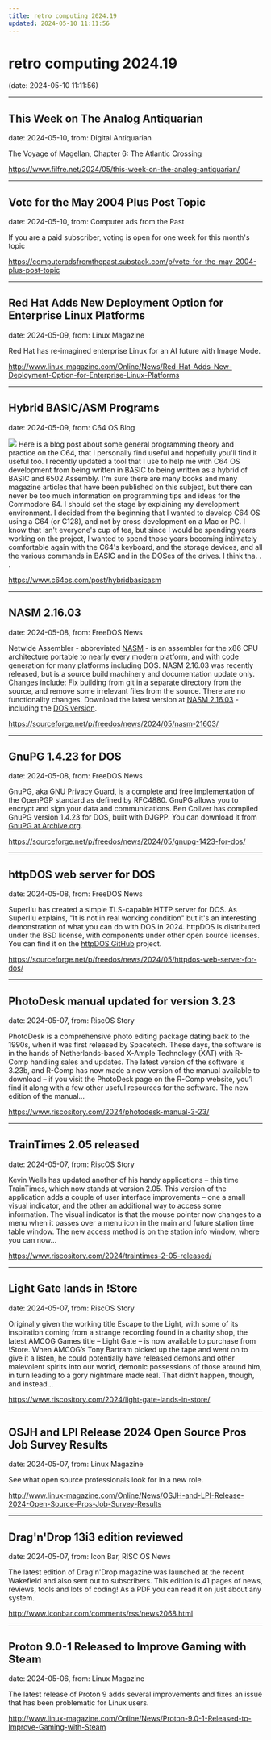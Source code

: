 ```yaml
---
title: retro computing 2024.19
updated: 2024-05-10 11:11:56
---
```


# retro computing 2024.19

(date: 2024-05-10 11:11:56)

---

## This Week on The Analog Antiquarian

date: 2024-05-10, from: Digital Antiquarian

The Voyage of Magellan, Chapter 6: The Atlantic Crossing 

<https://www.filfre.net/2024/05/this-week-on-the-analog-antiquarian/>

---

## Vote for the May 2004 Plus Post Topic

date: 2024-05-10, from: Computer ads from the Past

If you are a paid subscriber, voting is open for one week for this month's topic 

<https://computeradsfromthepast.substack.com/p/vote-for-the-may-2004-plus-post-topic>

---

## Red Hat Adds New Deployment Option for Enterprise Linux Platforms

date: 2024-05-09, from: Linux Magazine

<p>Red Hat has re-imagined enterprise Linux for an AI future with Image Mode.</p> 

<http://www.linux-magazine.com/Online/News/Red-Hat-Adds-New-Deployment-Option-for-Enterprise-Linux-Platforms>

---

## Hybrid BASIC/ASM Programs

date: 2024-05-09, from: C64 OS Blog

 <img src='https://s3.amazonaws.com/com.c64os.resources/weblog/hybridbasicasm/icon-basicasm.jpg'> Here is a blog post about some general programming theory and practice on the C64, that I personally find useful and hopefully you'll find it useful too. I recently updated a tool that I use to help me with C64 OS development from being written in BASIC to being written as a hybrid of BASIC and 6502 Assembly. I'm sure there are many books and many magazine articles that have been published on this subject, but there can never be too much information on programming tips and ideas for the Commodore 64. I should set the stage by explaining my development environment. I decided from the beginning that I wanted to develop C64 OS using a C64 (or C128), and not by cross development on a Mac or PC. I know that isn't everyone's cup of tea, but since I would be spending years working on the project, I wanted to spend those years becoming intimately comfortable again with the C64's keyboard, and the storage devices, and all the various commands in BASIC and in the DOSes of the drives. I think tha. . .  

<https://www.c64os.com/post/hybridbasicasm>

---

## NASM 2.16.03

date: 2024-05-08, from: FreeDOS News

<div class="markdown_content"><p>Netwide Assembler - abbreviated <a class="" href="https://nasm.us/" rel="nofollow">NASM</a> - is an assembler for the x86 CPU architecture portable to nearly every modern platform, and with code generation for many platforms including DOS. NASM 2.16.03 was recently released, but is a source build machinery and documentation update only. <a class="" href="https://nasm.us/doc/nasmdocc.html" rel="nofollow">Changes</a> include: Fix building from git in a separate directory from the source, and remove some irrelevant files from the source. There are no functionality changes. Download the latest version at <a class="" href="https://www.nasm.us/pub/nasm/releasebuilds/2.16.03/" rel="nofollow">NASM 2.16.03</a> - including the <a class="" href="https://www.nasm.us/pub/nasm/releasebuilds/2.16.03/dos/" rel="nofollow">DOS version</a>.</p></div> 

<https://sourceforge.net/p/freedos/news/2024/05/nasm-21603/>

---

## GnuPG 1.4.23 for DOS

date: 2024-05-08, from: FreeDOS News

<div class="markdown_content"><p>GnuPG, aka <a class="" href="https://www.gnupg.org/" rel="nofollow">GNU Privacy Guard</a>, is a complete and free implementation of the OpenPGP standard as defined by RFC4880. GnuPG allows you to encrypt and sign your data and communications. Ben Collver has compiled GnuPG version 1.4.23 for DOS, built with DJGPP. You can download it from <a class="" href="https://archive.org/details/gnupg-1.4.23-for-dos" rel="nofollow">GnuPG at Archive.org</a>.</p></div> 

<https://sourceforge.net/p/freedos/news/2024/05/gnupg-1423-for-dos/>

---

## httpDOS web server for DOS

date: 2024-05-08, from: FreeDOS News

<div class="markdown_content"><p>SuperIlu has created a simple TLS-capable HTTP server for DOS. As SuperIlu explains, "It is not in real working condition" but it's an interesting demonstration of what you can do with DOS in 2024. httpDOS is distributed under the BSD license, with components under other open source licenses. You can find it on the <a class="" href="https://github.com/SuperIlu/httpDOS" rel="nofollow">httpDOS GitHub</a> project.</p></div> 

<https://sourceforge.net/p/freedos/news/2024/05/httpdos-web-server-for-dos/>

---

## PhotoDesk manual updated for version 3.23

date: 2024-05-07, from: RiscOS Story

PhotoDesk is a comprehensive photo editing package dating back to the 1990s, when it was first released by Spacetech. These days, the software is in the hands of Netherlands-based X-Ample Technology (XAT) with R-Comp handling sales and updates. The latest version of the software is 3.23b, and R-Comp has now made a new version of the manual available to download &#8211; if you visit the PhotoDesk page on the R-Comp website, you&#8217;l find it along with a few other useful resources for the software. The new edition of the manual&#8230; 

<https://www.riscository.com/2024/photodesk-manual-3-23/>

---

## TrainTimes 2.05 released

date: 2024-05-07, from: RiscOS Story

Kevin Wells has updated another of his handy applications &#8211; this time TrainTimes, which now stands at version 2.05. This version of the application adds a couple of user interface improvements &#8211; one a small visual indicator, and the other an additional way to access some information. The visual indicator is that the mouse pointer now changes to a menu when it passes over a menu icon in the main and future station time table window. The new access method is on the station info window, where you can now&#8230; 

<https://www.riscository.com/2024/traintimes-2-05-released/>

---

## Light Gate lands in !Store

date: 2024-05-07, from: RiscOS Story

Originally given the working title Escape to the Light, with some of its inspiration coming from a strange recording found in a charity shop, the latest AMCOG Games title &#8211; Light Gate &#8211; is now available to purchase from !Store. When AMCOG&#8217;s Tony Bartram picked up the tape and went on to give it a listen, he could potentially have released demons and other malevolent spirits into our world, demonic possessions of those around him, in turn leading to a gory nightmare made real. That didn&#8217;t happen, though, and instead&#8230; 

<https://www.riscository.com/2024/light-gate-lands-in-store/>

---

## OSJH and LPI Release 2024 Open Source Pros Job Survey Results

date: 2024-05-07, from: Linux Magazine

<p>See what open source professionals look for in a new role.</p> 

<http://www.linux-magazine.com/Online/News/OSJH-and-LPI-Release-2024-Open-Source-Pros-Job-Survey-Results>

---

## Drag'n'Drop 13i3 edition reviewed

date: 2024-05-07, from: Icon Bar, RISC OS News

The latest edition of Drag'n'Drop magazine was launched at the recent Wakefield and also sent out to subscribers. This edition is 41 pages of news, reviews, tools and lots of coding! As a PDF you can read it on just about any system. 

<http://www.iconbar.com/comments/rss/news2068.html>

---

## Proton 9.0-1 Released to Improve Gaming with Steam

date: 2024-05-06, from: Linux Magazine

<p>The latest release of Proton 9 adds several improvements and fixes an issue that has been problematic for Linux users.</p> 

<http://www.linux-magazine.com/Online/News/Proton-9.0-1-Released-to-Improve-Gaming-with-Steam>

